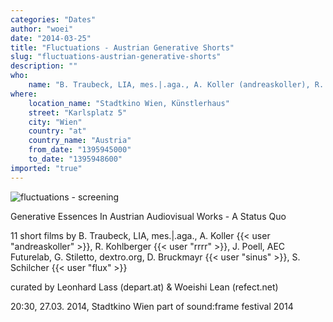 ```yaml
---
categories: "Dates"
author: "woei"
date: "2014-03-25"
title: "Fluctuations - Austrian Generative Shorts"
slug: "fluctuations-austrian-generative-shorts"
description: ""
who: 
    name: "B. Traubeck, LIA, mes.|.aga., A. Koller (andreaskoller), R. Kohlberger (rrrr), J. Poell, AEC Futurelab, G. Stiletto, dextro.org, D. Bruckmayr (sinus), S. Schilcher (flux); soundframe, depart, woei"
where: 
    location_name: "Stadtkino Wien, Künstlerhaus"
    street: "Karlsplatz 5"
    city: "Wien"
    country: "at"
    country_name: "Austria"
    from_date: "1395945000"
    to_date: "1395948600"
imported: "true"
---
```



![fluctuations - screening](vlcsnap-2014-03-25-17h04m10s166.png) 

Generative Essences In Austrian Audiovisual Works - A Status Quo

11 short films by B. Traubeck, LIA, mes.|.aga., A. Koller {{< user "andreaskoller" >}}, R. Kohlberger {{< user "rrrr" >}}, J. Poell, AEC Futurelab, G. Stiletto, dextro.org, D. Bruckmayr {{< user "sinus" >}}, S. Schilcher {{< user "flux" >}}

curated by Leonhard Lass (depart.at) & Woeishi Lean (refect.net)

20:30, 27.03. 2014, Stadtkino Wien
part of sound:frame festival 2014

[](http://vimeo.com/woei/fluctuations)